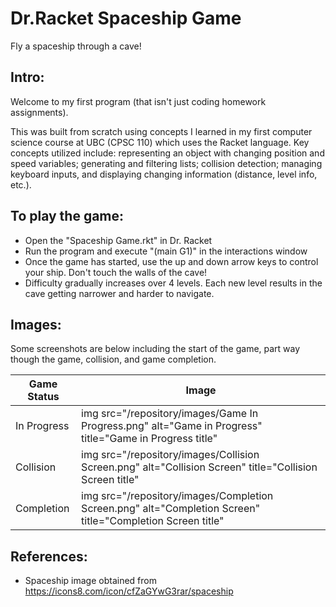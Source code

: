 # Dr.Racket Spaceship Game
Fly a spaceship through a cave!

## Intro: 
Welcome to my first program (that isn't just coding homework assignments).

This was built from scratch using concepts I learned in my first computer science course at UBC (CPSC 110) which uses the Racket language. 
Key concepts utilized include: representing an object with changing position and speed variables; generating and filtering lists; collision detection; managing keyboard inputs, and displaying changing information (distance, level info, etc.).

## To play the game:
- Open the "Spaceship Game.rkt" in Dr. Racket
- Run the program and execute "(main G1)" in the interactions window
- Once the game has started, use the up and down arrow keys to control your ship. Don't touch the walls of the cave!
- Difficulty gradually increases over 4 levels. Each new level results in the cave getting narrower and harder to navigate.

## Images:  
Some screenshots are below including the start of the game, part way though the game, collision, and game completion.

| Game Status  | Image |
| ------------ | ------|
| In Progress | img src="/repository/images/Game In Progress.png" alt="Game in Progress" title="Game in Progress title"  |
| Collision   | img src="/repository/images/Collision Screen.png" alt="Collision Screen" title="Collision Screen title"  |
| Completion  | img src="/repository/images/Completion Screen.png" alt="Completion Screen" title="Completion Screen title"  |


## References:  
- Spaceship image obtained from https://icons8.com/icon/cfZaGYwG3rar/spaceship
